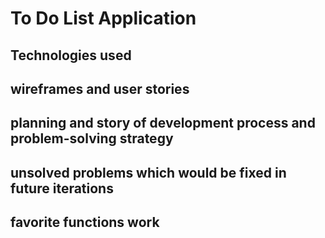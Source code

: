 # To Do List Application

## Technologies used








## wireframes and user stories






## planning and story of development process and problem-solving strategy






## unsolved problems which would be fixed in future iterations





## favorite functions work





